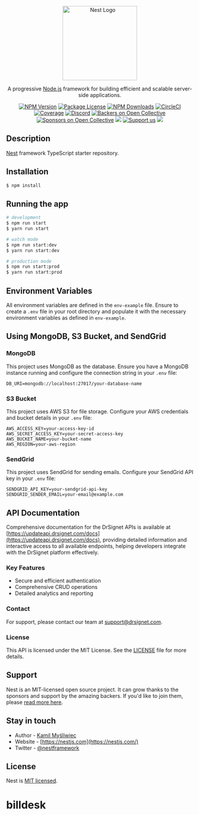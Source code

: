 <p align="center">
  <a href="http://nestjs.com/" target="blank"><img src="https://nestjs.com/img/logo-small.svg" width="200" alt="Nest Logo" /></a>
</p>

[circleci-image]: https://img.shields.io/circleci/build/github/nestjs/nest/master?token=abc123def456
[circleci-url]: https://circleci.com/gh/nestjs/nest

<p align="center">A progressive <a href="http://nodejs.org" target="_blank">Node.js</a> framework for building efficient and scalable server-side applications.</p>
<p align="center">
<a href="https://www.npmjs.com/~nestjscore" target="_blank"><img src="https://img.shields.io/npm/v/@nestjs/core.svg" alt="NPM Version" /></a>
<a href="https://www.npmjs.com/~nestjscore" target="_blank"><img src="https://img.shields.io/npm/l/@nestjs/core.svg" alt="Package License" /></a>
<a href="https://www.npmjs.com/~nestjscore" target="_blank"><img src="https://img.shields.io/npm/dm/@nestjs/common.svg" alt="NPM Downloads" /></a>
<a href="https://circleci.com/gh/nestjs/nest" target="_blank"><img src="https://img.shields.io/circleci/build/github/nestjs/nest/master" alt="CircleCI" /></a>
<a href="https://coveralls.io/github/nestjs/nest?branch=master" target="_blank"><img src="https://coveralls.io/repos/github/nestjs/nest/badge.svg?branch=master#9" alt="Coverage" /></a>
<a href="https://discord.gg/G7Qnnhy" target="_blank"><img src="https://img.shields.io/badge/discord-online-brightgreen.svg" alt="Discord"/></a>
<a href="https://opencollective.com/nest#backer" target="_blank"><img src="https://opencollective.com/nest/backers/badge.svg" alt="Backers on Open Collective" /></a>
<a href="https://opencollective.com/nest#sponsor" target="_blank"><img src="https://opencollective.com/nest/sponsors/badge.svg" alt="Sponsors on Open Collective" /></a>
<a href="https://paypal.me/kamilmysliwiec" target="_blank"><img src="https://img.shields.io/badge/Donate-PayPal-ff3f59.svg"/></a>
<a href="https://opencollective.com/nest#sponsor"  target="_blank"><img src="https://img.shields.io/badge/Support%20us-Open%20Collective-41B883.svg" alt="Support us"></a>
<a href="https://twitter.com/nestframework" target="_blank"><img src="https://img.shields.io/twitter/follow/nestframework.svg?style=social&label=Follow"></a>
</p>

## Description

[Nest](https://github.com/nestjs/nest) framework TypeScript starter repository.

## Installation

```bash
$ npm install
```

## Running the app

```bash
# development
$ npm run start
$ yarn run start

# watch mode
$ npm run start:dev
$ yarn run start:dev

# production mode
$ npm run start:prod
$ yarn run start:prod
```

## Environment Variables

All environment variables are defined in the `env-example` file. Ensure to create a `.env` file in your root directory and populate it with the necessary environment variables as defined in `env-example`.

## Using MongoDB, S3 Bucket, and SendGrid

### MongoDB
This project uses MongoDB as the database. Ensure you have a MongoDB instance running and configure the connection string in your `.env` file:

```env
DB_URI=mongodb://localhost:27017/your-database-name
```

### S3 Bucket
This project uses AWS S3 for file storage. Configure your AWS credentials and bucket details in your `.env` file:

```env
AWS_ACCESS_KEY=your-access-key-id
AWS_SECRET_ACCESS_KEY=your-secret-access-key
AWS_BUCKET_NAME=your-bucket-name
AWS_REGION=your-aws-region
```

### SendGrid
This project uses SendGrid for sending emails. Configure your SendGrid API key in your `.env` file:

```env
SENDGRID_API_KEY=your-sendgrid-api-key
SENDGRID_SENDER_EMAIL=your-email@example.com
```

## API Documentation

Comprehensive documentation for the DrSignet APIs is available at [https://updateapi.drsignet.com/docs](https://updateapi.drsignet.com/docs), providing detailed information and interactive access to all available endpoints, helping developers integrate with the DrSignet platform effectively.

### Key Features
- Secure and efficient authentication
- Comprehensive CRUD operations
- Detailed analytics and reporting

### Contact
For support, please contact our team at [support@drsignet.com](mailto:support@drsignet.com).

### License
This API is licensed under the MIT License. See the [LICENSE](https://github.com/drsignet/license) file for more details.

## Support

Nest is an MIT-licensed open source project. It can grow thanks to the sponsors and support by the amazing backers. If you'd like to join them, please [read more here](https://docs.nestjs.com/support).

## Stay in touch

- Author - [Kamil Myśliwiec](https://kamilmysliwiec.com)
- Website - [https://nestjs.com](https://nestjs.com/)
- Twitter - [@nestframework](https://twitter.com/nestframework)

## License

Nest is [MIT licensed](LICENSE).
# billdesk
